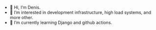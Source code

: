 - 👋 Hi, I’m Denis.
- 👀 I’m interested in development infrastructure, high load systems, and more other.
- 🌱 I’m currently learning Django and github actions.
